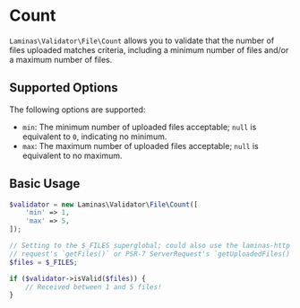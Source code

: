 # Count

`Laminas\Validator\File\Count` allows you to validate that the number of files
uploaded matches criteria, including a minimum number of files and/or a maximum
number of files.

## Supported Options

The following options are supported:

- `min`: The minimum number of uploaded files acceptable; `null` is equivalent
  to `0`, indicating no minimum.
- `max`: The maximum number of uploaded files acceptable; `null` is equivalent
  to no maximum.

## Basic Usage

```php
$validator = new Laminas\Validator\File\Count([
    'min' => 1,
    'max' => 5,
]);

// Setting to the $_FILES superglobal; could also use the laminas-http
// request's `getFiles()` or PSR-7 ServerRequest's `getUploadedFiles()`.
$files = $_FILES;

if ($validator->isValid($files)) {
    // Received between 1 and 5 files!
}
```
